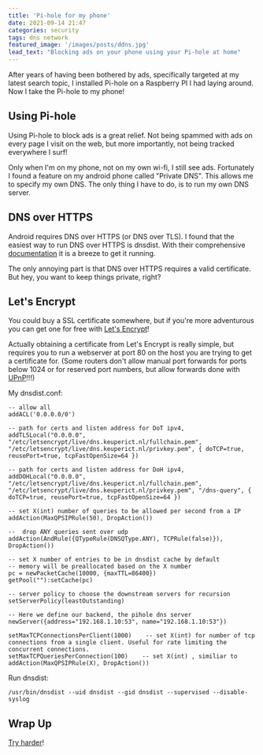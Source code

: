 ```yaml
---
title: 'Pi-hole for my phone'
date: 2021-09-14 21:47
categories: security
tags: dns network
featured_image: '/images/posts/ddns.jpg'
lead_text: "Blocking ads on your phone using your Pi-hole at home"
---
```


After years of having been bothered by ads, specifically targeted at my
latest search topic, I installed Pi-hole on a Raspberry PI I had laying
around. Now I take the Pi-hole to my phone!

## Using Pi-hole
Using Pi-hole to block ads is a great relief. Not being spammed with ads 
on every page I visit on the web, but more importantly, not being tracked
everywhere I surf!

Only when I'm on my phone, not on my own wi-fi, I still see ads. Fortunately
I found a feature on my android phone called "Private DNS". This allows me 
to specify my own DNS. The only thing I have to do, is to run my own DNS
server.

## DNS over HTTPS
Android requires DNS over HTTPS (or DNS over TLS). I found that the easiest
way to run DNS over HTTPS is dnsdist. With their comprehensive [documentation](https://dnsdist.org/guides/dns-over-https.html)
it is a breeze to get it running.

The only annoying part is that DNS over HTTPS requires a valid certificate. But hey, you want to keep things private, right?

## Let's Encrypt
You could buy a SSL certificate somewhere, but if you're more adventurous you
can get one for free with [Let's Encrypt](https://letsencrypt.org/)!

Actually obtaining a certificate from Let's Encrypt is really simple, but 
requires you to run a webserver at port 80 on the host you are trying to
get a certificate for. (Some routers don't allow manual port forwards for
ports below 1024 or for reserved port numbers, but allow forwards done with
[UPnP](/posts/security/2017/10/10/exploring-upnp/)!!!)

My dnsdist.conf:
```
-- allow all
addACL('0.0.0.0/0')

-- path for certs and listen address for DoT ipv4,
addTLSLocal("0.0.0.0", "/etc/letsencrypt/live/dns.keuperict.nl/fullchain.pem", "/etc/letsencrypt/live/dns.keuperict.nl/privkey.pem", { doTCP=true, reusePort=true, tcpFastOpenSize=64 })

-- path for certs and listen address for DoH ipv4,
addDOHLocal("0.0.0.0", "/etc/letsencrypt/live/dns.keuperict.nl/fullchain.pem", "/etc/letsencrypt/live/dns.keuperict.nl/privkey.pem", "/dns-query", { doTCP=true, reusePort=true, tcpFastOpenSize=64 })

-- set X(int) number of queries to be allowed per second from a IP
addAction(MaxQPSIPRule(50), DropAction())

--  drop ANY queries sent over udp
addAction(AndRule({QTypeRule(DNSQType.ANY), TCPRule(false)}), DropAction())

-- set X number of entries to be in dnsdist cache by default
-- memory will be preallocated based on the X number
pc = newPacketCache(10000, {maxTTL=86400})
getPool(""):setCache(pc)

-- server policy to choose the downstream servers for recursion
setServerPolicy(leastOutstanding)

-- Here we define our backend, the pihole dns server
newServer({address="192.168.1.10:53", name="192.168.1.10:53"})

setMaxTCPConnectionsPerClient(1000)    -- set X(int) for number of tcp connections from a single client. Useful for rate limiting the concurrent connections.
setMaxTCPQueriesPerConnection(100)    -- set X(int) , similiar to addAction(MaxQPSIPRule(X), DropAction())
```

Run dnsdist:
```
/usr/bin/dnsdist --uid dnsdist --gid dnsdist --supervised --disable-syslog
```

## Wrap Up
[Try harder](https://www.offensive-security.com/offsec/say-try-harder/)!


